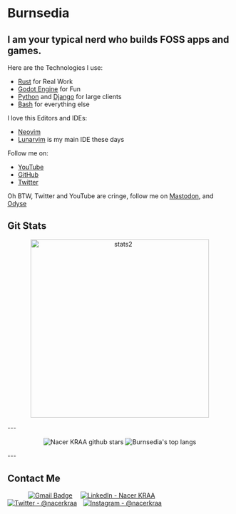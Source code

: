# Burnsedia
I am your typical nerd who builds FOSS apps and games.
---
Here are the Technologies I use:

  - [Rust](https://www.rust-lang.org/) for Real Work
  - [Godot Engine](https://godotengine.org/) for Fun
  - [Python](https://www.python.org/) and [Django](https://www.djangoproject.com/) for large clients
  - [Bash](https://www.gnu.org/software/bash/) for everything else 

I love this Editors and IDEs:
  - [Neovim](https://neovim.io/)
  - [Lunarvim](https://www.lunarvim.org/) is my main IDE these days

Follow me on:
  - [YouTube](https://www.youtube.com/channel/UC71vuzjHKhS4Wv4Px44FKjg)
  - [GitHub](https://github.com/Burnsedia)
  - [Twitter](https://twitter.com/Burnsed3dArt)

  Oh BTW, Twitter and YouTube are cringe, follow me on [Mastodon](https://mastodon.social/@Burnsedia), and [Odyse](https://odysee.com/@Burnsedia:4)

## Git Stats
<p align='center'>
  <img width="400" src="https://github-readme-streak-stats.herokuapp.com/?user=Burnsedia&background=130F40&border=fff&currStreakNum=fff&ring=7A7ADB&sideNums=fff&dates=d5d5d5&sideLabels=d5d5d5" alt="stats2" />
</p>
</b>
---
<p align='center'>
  <img align="center" src="https://github-readme-stats.vercel.app/api?username=Burnsedia&show_icons=true&theme=tokyonight" alt="Nacer KRAA   github stars"/>
  <img align="center" src="https://github-readme-stats.vercel.app/api/top-langs/?username=Burnsedia&langs_count=8&layout=compact&bg_color=130F40&text_color=FFFFFF" alt="Burnsedia's top langs"/>
</p>
---
<div> 
  
## Contact Me 

&emsp;&emsp;&emsp;
[![Gmail Badge](https://img.shields.io/badge/Gmail-D14836?style=for-the-badge&logo=gmail&logoColor=white)](mailto:bburnsed1995@gmail.com) &emsp;[![LinkedIn - Nacer KRAA](https://img.shields.io/badge/LinkedIn-0077B5?style=for-the-badge&logo=linkedin&logoColor=white)](https://www.linkedin.com/in/bailey-burnsed-50051115a/)&emsp;
[![Twitter - @nacerkraa](https://img.shields.io/badge/Twitter-1DA1F2?style=for-the-badge&logo=twitter&logoColor=white)](https://twitter.com/BurnsediaArt)&emsp;[![Instagram - @nacerkraa](https://img.shields.io/badge/Instagram-E4405F?style=for-the-badge&logo=instagram&logoColor=white )](https://www.instagram.com/baileyburnsed/)&emsp;

